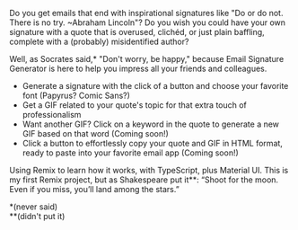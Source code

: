 Do you get emails that end with inspirational signatures like "Do or do not. There is no try. ~Abraham Lincoln"? Do you wish you could have your own signature with a quote that is overused, clichéd, or just plain baffling, complete with a (probably) misidentified author?

Well, as Socrates said,\* "Don't worry, be happy," because Email Signature Generator is here to help you impress all your friends and colleagues.

- Generate a signature with the click of a button and choose your favorite font (Papyrus? Comic Sans?)
- Get a GIF related to your quote's topic for that extra touch of professionalism
- Want another GIF? Click on a keyword in the quote to generate a new GIF based on that word (Coming soon!)
- Click a button to effortlessly copy your quote and GIF in HTML format, ready to paste into your favorite email app (Coming soon!)

Using Remix to learn how it works, with TypeScript, plus Material UI. This is my first Remix project, but as Shakespeare put it\*\*: “Shoot for the moon. Even if you miss, you’ll land among the stars.” 

\*(never said)
<br />
\*\*(didn't put it)

